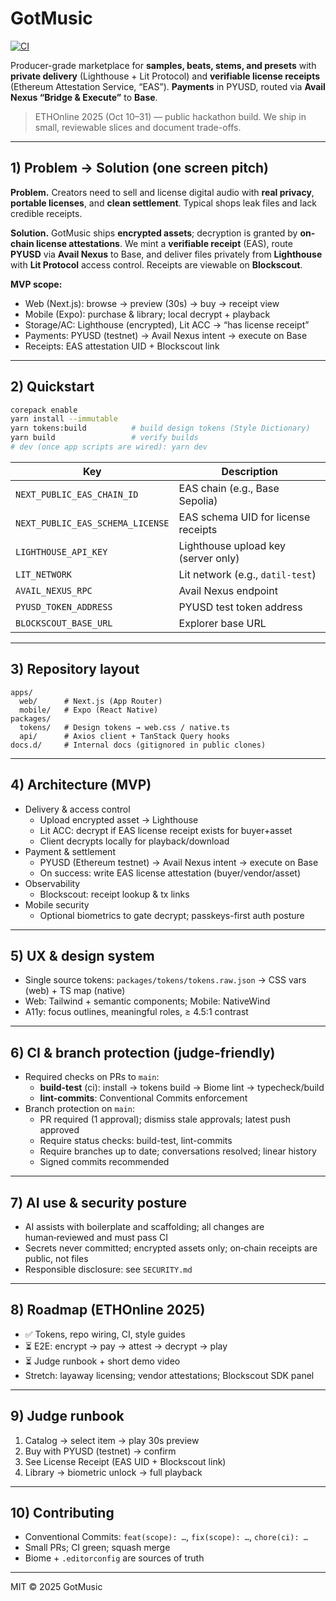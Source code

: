 # GotMusic

[![CI](https://github.com/GotMusic/gotmusic/actions/workflows/ci.yml/badge.svg)](../../actions)

Producer-grade marketplace for **samples, beats, stems, and presets** with **private delivery** (Lighthouse + Lit Protocol) and **verifiable license receipts** (Ethereum Attestation Service, “EAS”). **Payments** in PYUSD, routed via **Avail Nexus “Bridge & Execute”** to **Base**.

> ETHOnline 2025 (Oct 10–31) — public hackathon build. We ship in small, reviewable slices and document trade-offs.

---

## 1) Problem → Solution (one screen pitch)

**Problem.** Creators need to sell and license digital audio with **real privacy**, **portable licenses**, and **clean settlement**. Typical shops leak files and lack credible receipts.

**Solution.** GotMusic ships **encrypted assets**; decryption is granted by **on-chain license attestations**. We mint a **verifiable receipt** (EAS), route **PYUSD** via **Avail Nexus** to Base, and deliver files privately from **Lighthouse** with **Lit Protocol** access control. Receipts are viewable on **Blockscout**.

**MVP scope:**
- Web (Next.js): browse → preview (30s) → buy → receipt view
- Mobile (Expo): purchase & library; local decrypt + playback
- Storage/AC: Lighthouse (encrypted), Lit ACC → “has license receipt”
- Payments: PYUSD (testnet) → Avail Nexus intent → execute on Base
- Receipts: EAS attestation UID + Blockscout link

---

## 2) Quickstart

```bash
corepack enable
yarn install --immutable
yarn tokens:build          # build design tokens (Style Dictionary)
yarn build                 # verify builds
# dev (once app scripts are wired): yarn dev
```

| Key                              | Description                         |
| -------------------------------- | ----------------------------------- |
| `NEXT_PUBLIC_EAS_CHAIN_ID`       | EAS chain (e.g., Base Sepolia)      |
| `NEXT_PUBLIC_EAS_SCHEMA_LICENSE` | EAS schema UID for license receipts |
| `LIGHTHOUSE_API_KEY`             | Lighthouse upload key (server only) |
| `LIT_NETWORK`                    | Lit network (e.g., `datil-test`)    |
| `AVAIL_NEXUS_RPC`                | Avail Nexus endpoint                |
| `PYUSD_TOKEN_ADDRESS`            | PYUSD test token address            |
| `BLOCKSCOUT_BASE_URL`            | Explorer base URL                   |

---

## 3) Repository layout

```
apps/
  web/      # Next.js (App Router)
  mobile/   # Expo (React Native)
packages/
  tokens/   # Design tokens → web.css / native.ts
  api/      # Axios client + TanStack Query hooks
docs.d/     # Internal docs (gitignored in public clones)
```

---

## 4) Architecture (MVP)

- Delivery & access control
  - Upload encrypted asset → Lighthouse
  - Lit ACC: decrypt if EAS license receipt exists for buyer+asset
  - Client decrypts locally for playback/download
- Payment & settlement
  - PYUSD (Ethereum testnet) → Avail Nexus intent → execute on Base
  - On success: write EAS license attestation (buyer/vendor/asset)
- Observability
  - Blockscout: receipt lookup & tx links
- Mobile security
  - Optional biometrics to gate decrypt; passkeys-first auth posture

---

## 5) UX & design system

- Single source tokens: `packages/tokens/tokens.raw.json` → CSS vars (web) + TS map (native)
- Web: Tailwind + semantic components; Mobile: NativeWind
- A11y: focus outlines, meaningful roles, ≥ 4.5:1 contrast

---

## 6) CI & branch protection (judge‑friendly)

- Required checks on PRs to `main`:
  - **build-test** (ci): install → tokens build → Biome lint → typecheck/build
  - **lint-commits**: Conventional Commits enforcement
- Branch protection on `main`:
  - PR required (1 approval); dismiss stale approvals; latest push approved
  - Require status checks: build-test, lint-commits
  - Require branches up to date; conversations resolved; linear history
  - Signed commits recommended

---

## 7) AI use & security posture

- AI assists with boilerplate and scaffolding; all changes are human‑reviewed and must pass CI
- Secrets never committed; encrypted assets only; on‑chain receipts are public, not files
- Responsible disclosure: see `SECURITY.md`

---

## 8) Roadmap (ETHOnline 2025)

- ✅ Tokens, repo wiring, CI, style guides
- ⏳ E2E: encrypt → pay → attest → decrypt → play
- ⏳ Judge runbook + short demo video
- Stretch: layaway licensing; vendor attestations; Blockscout SDK panel

---

## 9) Judge runbook

1) Catalog → select item → play 30s preview
2) Buy with PYUSD (testnet) → confirm
3) See License Receipt (EAS UID + Blockscout link)
4) Library → biometric unlock → full playback

---

## 10) Contributing

- Conventional Commits: `feat(scope): …`, `fix(scope): …`, `chore(ci): …`
- Small PRs; CI green; squash merge
- Biome + `.editorconfig` are sources of truth

---

MIT © 2025 GotMusic

